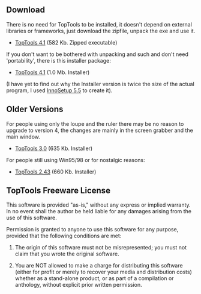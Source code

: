 ## Download

There is no need for TopTools to be installed, it doesn't depend on external
libraries or frameworks, just download the zipfile, unpack the exe and
use it.

  * [TopTools 4.1](download/TopTools4_10_26.zip) (582 Kb. Zipped executable)

If you don't want to be bothered with unpacking and such and don't
need 'portability', there is this installer package:

  * [TopTools 4.1](download/Setup_TopTools_410.exe) (1.0 Mb. Installer)

(I have yet to find out why the Installer version is twice the size of the
actual program, I used [InnoSetup 5.5](http://www.jrsoftware.org/isinfo.php)
to create it).

## Older Versions

For people using only the loupe and the ruler there may be no reason to
upgrade to version 4, the changes are mainly in the screen grabber and
the main window.

  * [TopTools 3.0](download/Setup_TopTools30.exe) (635 Kb. Installer)

For people still using Win95/98 or for nostalgic reasons:

  * [TopTools 2.43](download/toptools243.exe) (660 Kb. Installer)

## TopTools Freeware License

This software is provided "as-is," without any express or implied warranty.
In no event shall the author be held liable for any damages arising from the
use of this software.

Permission is granted to anyone to use this software for any purpose,
provided that the following conditions are met:

1. The origin of this software must not be misrepresented; you must not
   claim that you wrote the original software.

2. You are NOT allowed to make a charge for distributing this software
   (either for profit or merely to recover your media and distribution costs)
   whether as a stand-alone product, or as part of a compilation or anthology,
   without explicit prior written permission.














